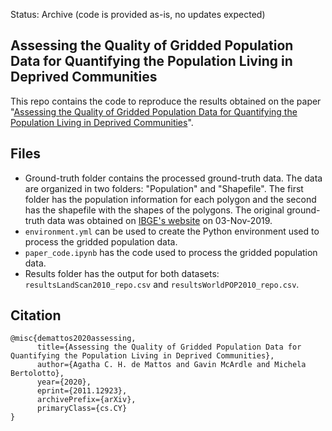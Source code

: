 Status: Archive (code is provided as-is, no updates expected)

## Assessing the Quality of Gridded Population Data for Quantifying the Population Living in Deprived Communities

This repo contains the code to reproduce the results obtained on the paper "[Assessing the Quality of Gridded Population Data for Quantifying the Population Living in Deprived Communities](https://arxiv.org/abs/2011.12923)".

## Files

- Ground-truth folder contains the processed ground-truth data. The data are organized in two folders: "Population" and "Shapefile". The first folder has the population information for each polygon and the second has the shapefile with the shapes of the polygons. The original ground-truth data was obtained on [IBGE's website](https://www.ibge.gov.br/geociencias/organizacao-do-territorio/tipologias-do-territorio/15788-aglomerados-subnormais.html) on 03-Nov-2019.
- ```environment.yml``` can be used to create the Python environment used to process the gridded population data.
- ```paper_code.ipynb``` has the code used to process the gridded population data.
- Results folder has the output for both datasets: ```resultsLandScan2010_repo.csv``` and ```resultsWorldPOP2010_repo.csv```.

## Citation

```
@misc{demattos2020assessing,
      title={Assessing the Quality of Gridded Population Data for Quantifying the Population Living in Deprived Communities}, 
      author={Agatha C. H. de Mattos and Gavin McArdle and Michela Bertolotto},
      year={2020},
      eprint={2011.12923},
      archivePrefix={arXiv},
      primaryClass={cs.CY}
}
```
